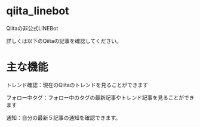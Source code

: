 # qiita_linebot
Qiitaの非公式LINEBot

詳しくは以下のQiitaの記事を確認してください。

# 主な機能
トレンド確認：現在のQiitaのトレンドを見ることができます

フォロー中タグ：フォロー中のタグの最新記事やトレンド記事を見ることができます

通知：自分の最新５記事の通知を確認できます。
